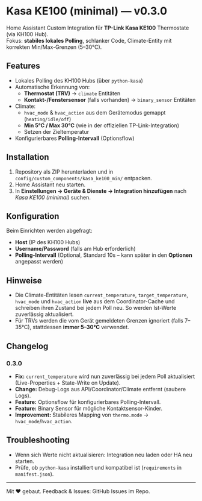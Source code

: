 # Kasa KE100 (minimal) — v0.3.0

Home Assistant Custom Integration für **TP-Link Kasa KE100** Thermostate (via KH100 Hub).  
Fokus: **stabiles lokales Polling**, schlanker Code, Climate-Entity mit korrekten Min/Max-Grenzen (5–30°C).

## Features
- Lokales Polling des KH100 Hubs (über `python-kasa`)
- Automatische Erkennung von:
  - **Thermostat (TRV)** → `climate` Entitäten
  - **Kontakt-/Fenstersensor** (falls vorhanden) → `binary_sensor` Entitäten
- Climate:
  - `hvac_mode` & `hvac_action` aus dem Gerätemodus gemappt (`heating/idle/off`)
  - **Min 5°C / Max 30°C** (wie in der offiziellen TP-Link-Integration)
  - Setzen der Zieltemperatur
- Konfigurierbares **Polling-Intervall** (Optionsflow)

## Installation
1. Repository als ZIP herunterladen und in `config/custom_components/kasa_ke100_min/` entpacken.
2. Home Assistant neu starten.
3. In **Einstellungen → Geräte & Dienste → Integration hinzufügen** nach *Kasa KE100 (minimal)* suchen.

## Konfiguration
Beim Einrichten werden abgefragt:
- **Host** (IP des KH100 Hubs)
- **Username/Password** (falls am Hub erforderlich)
- **Polling-Intervall** (Optional, Standard 10s – kann später in den **Optionen** angepasst werden)

## Hinweise
- Die Climate-Entitäten lesen `current_temperature`, `target_temperature`, `hvac_mode` und `hvac_action` **live** aus dem Coordinator-Cache und schreiben ihren Zustand bei jedem Poll neu. So werden Ist-Werte zuverlässig aktualisiert.
- Für TRVs werden die vom Gerät gemeldeten Grenzen ignoriert (falls 7–35°C), stattdessen **immer 5–30°C** verwendet.

## Changelog
### 0.3.0
- **Fix:** `current_temperature` wird nun zuverlässig bei jedem Poll aktualisiert (Live-Properties + State-Write on Update).
- **Change:** Debug-Logs aus API/Coordinator/Climate entfernt (saubere Logs).
- **Feature:** Optionsflow für konfigurierbares Polling-Intervall.
- **Feature:** Binary Sensor für mögliche Kontaktsensor-Kinder.
- **Improvement:** Stabileres Mapping von `thermo.mode` → `hvac_mode`/`hvac_action`.

## Troubleshooting
- Wenn sich Werte nicht aktualisieren: Integration neu laden oder HA neu starten.
- Prüfe, ob `python-kasa` installiert und kompatibel ist (`requirements` in `manifest.json`).

---
Mit ❤️ gebaut. Feedback & Issues: GitHub Issues im Repo.
